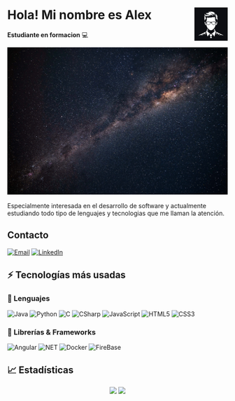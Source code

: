 # <img src="./avatar.jpeg" width=15% align=right /> Hola! Mi nombre es Alex

**Estudiante en formacion** 💻 

<a target="_blank"><img src="./fondo.jpg" 
   borderRadius='1rem' boxShadow = '0 5px 18px rgba(0,0,0,0.3)'></a>
</p>

Especialmente interesada en el desarrollo de software y actualmente estudiando todo tipo de lenguajes y tecnologias que me llaman la atención.


## Contacto

[![Email](https://img.shields.io/badge/Mail-D14836?style=for-the-badge&logo=gmail&logoColor=white)](mailto:alexpinesanz@gmail.com)
[![LinkedIn](https://img.shields.io/badge/LinkedIn-0077B5?style=for-the-badge&logo=linkedin&logoColor=white)](https://www.linkedin.com/in/alex-pine%C3%B1o-sanchez-7556b4208/)

## ⚡ Tecnologías más usadas

### 🚀 Lenguajes

![Java](https://img.shields.io/badge/Java-ED8B00?style=for-the-badge&logo=java&logoColor=white)
![Python](https://img.shields.io/badge/Python-FFD43B?style=for-the-badge&logo=python&logoColor=306998)
![C](https://img.shields.io/badge/C-00599C?style=for-the-badge&logo=c&logoColor=white)
![CSharp](https://img.shields.io/badge/C%23-239120?style=for-the-badge&logo=c-sharp&logoColor=white)
![JavaScript](https://img.shields.io/badge/JavaScript-323330?style=for-the-badge&logo=javascript&logoColor=F7DF1E)
![HTML5](https://img.shields.io/badge/HTML5-E34F26?style=for-the-badge&logo=html5&logoColor=white)
![CSS3](https://img.shields.io/badge/CSS3-1572B6?style=for-the-badge&logo=css3&logoColor=white)

### 🧩 Librerías & Frameworks 

![Angular](https://img.shields.io/badge/Angular-DD0031?style=for-the-badge&logo=angular&logoColor=white)
![NET](https://img.shields.io/badge/.NET-512BD4?style=for-the-badge&logo=dotnet&logoColor=white)
![Docker](https://img.shields.io/badge/Docker-2CA5E0?style=for-the-badge&logo=docker&logoColor=white)
![FireBase](https://img.shields.io/badge/firebase-ffca28?style=for-the-badge&logo=firebase&logoColor=black)

## 📈 Estadísticas
<p align="center">
  <img width="48%" src="https://github-readme-stats.vercel.app/api?username=YoSoyAlexElPine&show_icons=true&hide_border=true&theme=radical" />
  <img width="48%" src="https://github-readme-streak-stats.herokuapp.com/?user=YoSoyAlexElPine&hide_border=true&theme=radical" />
</p>
<br>
